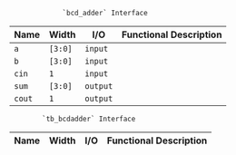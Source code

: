                  `bcd_adder` Interface                  
                                                        
| Name   | Width   | I/O      | Functional Description |
|--------|---------|----------|------------------------|
| `a`    | `[3:0]` | `input`  |                        |
| `b`    | `[3:0]` | `input`  |                        |
| `cin`  | `1`     | `input`  |                        |
| `sum`  | `[3:0]` | `output` |                        |
| `cout` | `1`     | `output` |                        |
                                                        
            `tb_bcdadder` Interface            
                                               
| Name | Width | I/O | Functional Description |
|------|-------|-----|------------------------|
                                               
